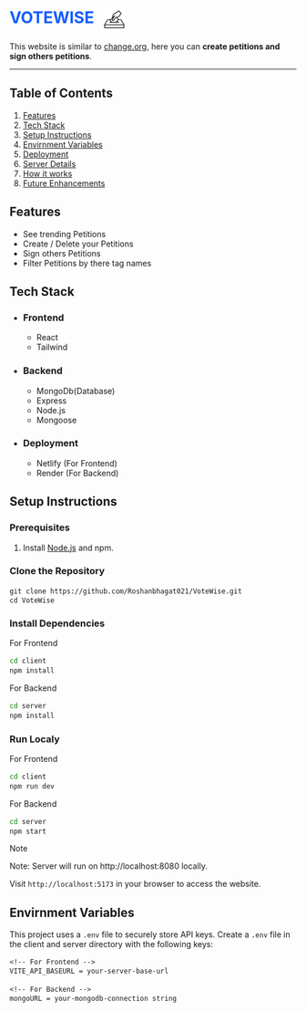 <h1 style="display:flex; gap:1rem;color:#155dfc;">VOTEWISE <img width="40px" style="background-color:white" src="./client/public/image.png" alt="desktop view" ></h1>


This website is similar to [change.org](https://www.change.org/), here you can <b>create petitions and sign others petitions</b>.

<hr height="20">


## Table of Contents
1. [Features](#features)
2. [Tech Stack](#tech-stack)
3. [Setup Instructions](#Setup-instructions)
4. [Envirnment Variables](#envirnment-variables)
5. [Deployment](#deployment)
6. [Server Details](#server-details)
7. [How it works](#how-it-works)
8. [Future Enhancements](#future-enhancements)


## Features
- See trending Petitions 
- Create / Delete your Petitions
- Sign others Petitions
- Filter Petitions by there tag names


## Tech Stack
- ### Frontend
   - React 
   - Tailwind

- ### Backend
   - MongoDb(Database)   
   - Express
   - Node.js
   - Mongoose

- ### Deployment 
   - Netlify (For Frontend)   
   - Render (For Backend)   

## Setup Instructions
   <h3>Prerequisites</h3>   
   
   1. Install [Node.js](https://nodejs.org/en) and npm.

   ### Clone the Repository
   ```
   git clone https://github.com/Roshanbhagat021/VoteWise.git
   cd VoteWise
   ```

   ### Install Dependencies 

   For Frontend

   ```bash
   cd client
   npm install
   ```
   For Backend

   ```bash
   cd server
   npm install
   ```

   ### Run Localy

   For Frontend 

   ```bash
   cd client
   npm run dev
   ```
   For Backend

   ```bash
   cd server
   npm start
   ```

   >[!NOTE]
   > Note: Server will run on http://localhost:8080 locally.
   

   Visit <code>http://localhost:5173</code> in your browser to access the website. 


## Envirnment Variables

This project uses a <code>.env</code> file to securely store API keys. Create a <code>.env</code>  file in the client and server directory with the following keys:

```
<!-- For Frontend -->
VITE_API_BASEURL = your-server-base-url

<!-- For Backend -->
mongoURL = your-mongodb-connection string

```








